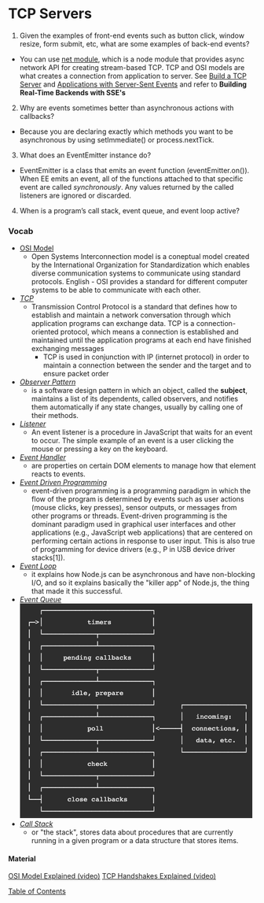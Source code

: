 # TCP Servers

1. Given the examples of front-end events such as button click, window resize, form submit, etc, what are some examples of back-end events?

- You can use [net module](https://nodejs.org/api/net.html), which is a node module that provides async network API for creating stream-based TCP. TCP and OSI models are what creates a connection from application to server. See [Build a TCP Server](https://techbrij.com/node-js-tcp-server-client-promisify) and [Applications with Server-Sent Events](https://auth0.com/blog/developing-real-time-web-applications-with-server-sent-events/)
  and refer to **Building Real-Time Backends with SSE's**

2. Why are events sometimes better than asynchronous actions with callbacks?

- Because you are declaring exactly which methods you want to be asynchronous by using setImmediate() or process.nextTick.

3. What does an EventEmitter instance do?

- EventEmitter is a class that emits an event function (eventEmitter.on()). When EE emits an event, all of the functions attached to that specific event are called _synchronously_. Any values returned by the called listeners are ignored or discarded.

4. When is a program’s call stack, event queue, and event loop active?

### Vocab

- [OSI Model](https://www.cloudflare.com/learning/ddos/glossary/open-systems-interconnection-model-osi/)
  - Open Systems Interconnection model is a coneptual model created by the International Organization for Standardization which enables diverse communication systems to communicate using standard protocols. English - OSI provides a standard for different computer systems to be able to communicate with each other.
- [_TCP_](https://searchnetworking.techtarget.com/definition/TCP)
  - Transmission Control Protocol is a standard that defines how to establish and maintain a network conversation through which application programs can exchange data. TCP is a connection-oriented protocol, which means a connection is established and maintained until the application programs at each end have finished exchanging messages
    - TCP is used in conjunction with IP (internet protocol) in order to maintain a connection between the sender and the target and to ensure packet order
- [_Observer Pattern_](https://en.wikipedia.org/wiki/Observer_pattern)
  - is a software design pattern in which an object, called the **subject**, maintains a list of its dependents, called observers, and notifies them automatically if any state changes, usually by calling one of their methods.
- [_Listener_](https://www.geeksforgeeks.org/javascript-addeventlistener-with-examples/#:~:text=An%20event%20listener%20is%20a,a%20key%20on%20the%20keyboard.)
  - An event listener is a procedure in JavaScript that waits for an event to occur. The simple example of an event is a user clicking the mouse or pressing a key on the keyboard.
- [_Event Handler_](https://developer.mozilla.org/en-US/docs/Web/Guide/Events/Event_handlers)
  - are properties on certain DOM elements to manage how that element reacts to events.
- [_Event Driven Programming_](https://en.wikipedia.org/wiki/Event-driven_programming)
  - event-driven programming is a programming paradigm in which the flow of the program is determined by events such as user actions (mouse clicks, key presses), sensor outputs, or messages from other programs or threads. Event-driven programming is the dominant paradigm used in graphical user interfaces and other applications (e.g., JavaScript web applications) that are centered on performing certain actions in response to user input. This is also true of programming for device drivers (e.g., P in USB device driver stacks[1]).
- [_Event Loop_](https://nodejs.dev/learn/the-nodejs-event-loop)
  - it explains how Node.js can be asynchronous and have non-blocking I/O, and so it explains basically the "killer app" of Node.js, the thing that made it this successful.
- [_Event Queue_](https://nodejs.org/en/docs/guides/event-loop-timers-and-nexttick/)
  ![Event Queue](img/event-queue.png)
- [_Call Stack_](https://www.vikingcodeschool.com/professional-development-with-javascript/the-call-stack-and-event-loop-in-node)
  - or "the stack", stores data about procedures that are currently running in a given program or a data structure that stores items.

<!-- ### Lecture -->

#### Material

[OSI Model Explained (video)](https://www.youtube.com/watch?v=vv4y_uOneC0)
[TCP Handshakes Explained (video)](https://www.youtube.com/watch?v=xMtP5ZB3wSk)

[Table of Contents](../README.md)

